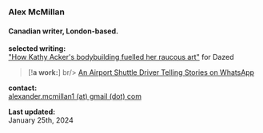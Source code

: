 ### Alex McMillan
#### Canadian writer, London-based. <br/>

**selected writing:** <br/>
["How Kathy Acker's bodybuilding fuelled her raucous art"](https://www.dazeddigital.com/beauty/article/60601/1/kathy-acker-bodybuilding-fuelled-her-raucous-art-eileen-myles-poet-writer 'Dazed Article') for Dazed <br/>

> [!**a work:**] br/>
> [An Airport Shuttle Driver Telling Stories on WhatsApp]() <br/>

**contact:** <br/>
[alexander.mcmillan1 (at) gmail (dot) com](alexander.mcmillan1@gmail.com) <br/>

**Last updated:** <br/>
January 25th, 2024
